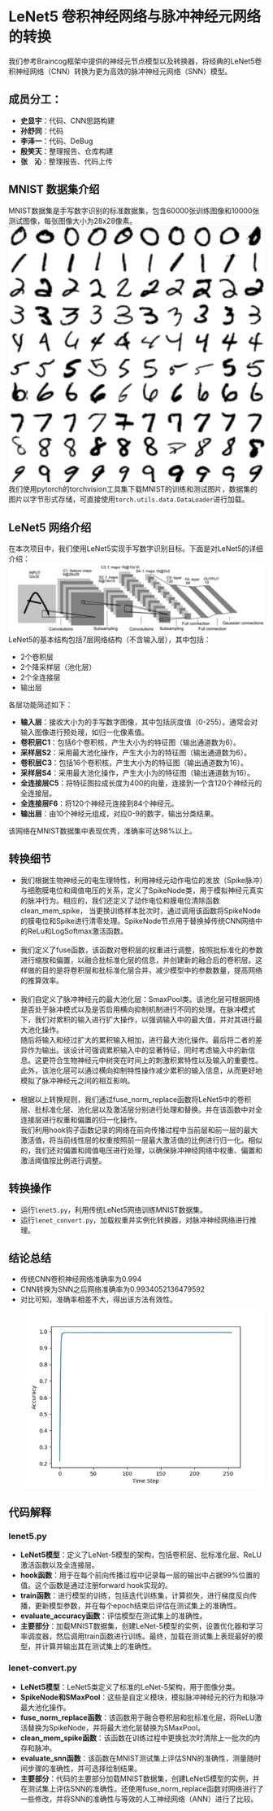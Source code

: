 # LeNet5 卷积神经网络与脉冲神经元网络的转换

我们参考Braincog框架中提供的神经元节点模型以及转换器，将经典的LeNet5卷积神经网络（CNN）转换为更为高效的脉冲神经元网络（SNN）模型。

## 成员分工：
- **史显宇**：代码、CNN思路构建
- **孙舒同**：代码
- **李泽一**：代码、DeBug
- **殷笑天**：整理报告、仓库构建
- **张 &nbsp; &nbsp;沁**：整理报告、代码上传

## MNIST 数据集介绍
MNIST数据集是手写数字识别的标准数据集，包含60000张训练图像和10000张测试图像，每张图像大小为28x28像素。<br>
![MNIST 数据集示例](https://raw.githubusercontent.com/zq111724/pic/main/2.png)<br>
我们使用pytorch的torchvision工具集下载MNIST的训练和测试图片，数据集的图片以字节形式存储，可直接使用`torch.utils.data.DataLoader`进行加载。

## LeNet5 网络介绍
在本次项目中，我们使用LeNet5实现手写数字识别目标。下面是对LeNet5的详细介绍：<br>
![LeNet5 架构](https://raw.githubusercontent.com/zq111724/pic/main/1.png)<br>
LeNet5的基本结构包括7层网络结构（不含输入层），其中包括：
- 2个卷积层
- 2个降采样层（池化层）
- 2个全连接层
- 输出层

各层功能简述如下：
- **输入层**：接收大小为的手写数字图像，其中包括灰度值（0-255）。通常会对输入图像进行预处理，如归一化像素值。
- **卷积层C1**：包括6个卷积核，产生大小为的特征图（输出通道数为6）。
- **采样层S2**：采用最大池化操作，产生大小为的特征图（输出通道数为6）。
- **卷积层C3**：包括16个卷积核，产生大小为的特征图（输出通道数为16）。
- **采样层S4**：采用最大池化操作，产生大小为的特征图（输出通道数为16）。
- **全连接层C5**：将特征图拉成长度为400的向量，连接到一个含120个神经元的全连接层。
- **全连接层F6**：将120个神经元连接到84个神经元。
- **输出层**：由10个神经元组成，对应0-9的数字，输出分类结果。

该网络在MNIST数据集中表现优秀，准确率可达98%以上。

## 转换细节
- 我们根据生物神经元的电生理特性，利用神经元动作电位的发放（Spike脉冲）与细胞膜电位和阈值电压的关系，定义了SpikeNode类，用于模拟神经元真实的脉冲行为。相应的，我们还定义了动作电位和膜电位清除函数clean_mem_spike，
当更换训练样本批次时，通过调用该函数将SpikeNode的膜电位和Spike进行清零处理。SpikeNode节点用于替换掉传统CNN网络中的ReLu和LogSoftmax激活函数。<br><br>
- 我们定义了fuse函数，该函数对卷积层的权重进行调整，按照批标准化的参数进行缩放和偏置，以融合批标准化层的信息，并创建新的融合后的卷积层。这样做的目的是将卷积层和批标准化层合并，减少模型中的参数数量，提高网络的推算效率。<br><br>
- 我们自定义了脉冲神经元的最大池化层：SmaxPool类。该池化层可根据网络是否处于脉冲模式以及是否启用横向抑制机制进行不同的处理。在脉冲模式下，我们对累积的输入进行扩大操作，以强调输入中的最大值，并对其进行最大池化操作。<br>
随后将输入和经过扩大的累积输入相加，进行最大池化操作。最后将二者的差异作为输出。该设计可强调累积输入中的显著特征，同时考虑输入中的新信息。这更符合生物神经元中树突在时间上的刺激积累特性以及输入的重要性。
此外，该池化层可以通过横向抑制特性操作减少累积的输入信息，从而更好地模拟了脉冲神经元之间的相互影响。<br><br>
- 根据以上转换规则，我们通过fuse_norm_replace函数将LeNet5中的卷积层、批标准化层、池化层以及激活层分别进行处理和替换。并在该函数中对全连接层进行权重和偏置的归一化操作。<br>
我们利用hook钩子函数记录的网络在前向传播过程中当前层和前一层的最大激活值，将当前线性层的权重按照前一层最大激活值的比例进行归一化。相似的，我们还对偏置和阈值电压进行处理，以确保脉冲神经网络中权重、偏置和激活阈值按比例进行调整。

## 转换操作
- 运行`lenet5.py`，利用传统LeNet5网络训练MNIST数据集。
- 运行`lenet_convert.py`，加载权重并实例化转换器，对脉冲神经网络进行推理。

## 结论总结
- 传统CNN卷积神经网络准确率为0.994
- CNN转换为SNN之后网络准确率为0.9934052136479592
- 对比可知，准确率相差不大，得出该方法有效性。
![MNIST 数据集示例](https://raw.githubusercontent.com/zq111724/pic/main/3.jpg)<br>

## 代码解释
### lenet5.py
- **LeNet5模型**：定义了LeNet-5模型的架构，包括卷积层、批标准化层、ReLU激活函数以及全连接层。
- **hook函数**：用于在每个前向传播过程中记录每一层的输出中占据99%位置的值。这个函数是通过注册forward hook实现的。
- **train函数**：进行模型的训练，包括迭代训练集，计算损失，进行梯度反向传播，更新模型参数，并在每个epoch结束后评估在测试集上的准确性。
- **evaluate_accuracy函数**：评估模型在测试集上的准确性。
- **主要部分**：加载MNIST数据集，创建LeNet-5模型的实例，设置优化器和学习率调度器，然后调用train函数进行训练。最终，加载在测试集上表现最好的模型，并计算并输出其在测试集上的准确性。

### lenet-convert.py
- **LeNet5模型**：LeNet5类定义了标准的LeNet-5架构，用于图像分类。
- **SpikeNode和SMaxPool**：这些是自定义模块，模拟脉冲神经元的行为和脉冲最大池化操作。
- **fuse_norm_replace函数**：该函数用于融合卷积层和批标准化层，将ReLU激活替换为SpikeNode，并将最大池化层替换为SMaxPool。
- **clean_mem_spike函数**：该函数在训练过程中更换批次时清除上一批次的内存和脉冲。
- **evaluate_snn函数**：该函数在MNIST测试集上评估SNN的准确性，测量随时间步骤的准确性，并可选择绘制结果。
- **主要部分**：代码的主要部分加载MNIST数据集，创建LeNet5模型的实例，并在测试集上评估SNN的准确性。还使用fuse_norm_replace函数对网络进行了一些修改，并将SNN的准确性与等效的人工神经网络（ANN）进行了比较。

